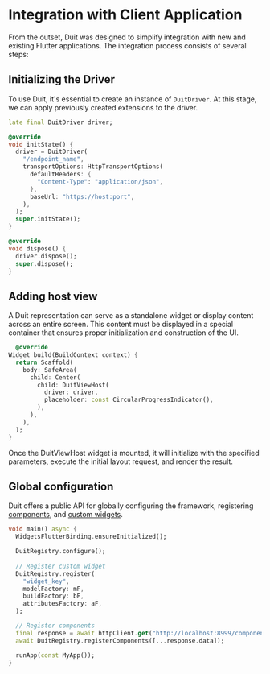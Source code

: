 # Integration with Client Application

From the outset, Duit was designed to simplify integration with new and existing Flutter applications. The integration process consists of several steps:

## Initializing the Driver

To use Duit, it's essential to create an instance of `DuitDriver`. At this stage, we can apply previously created extensions to the driver.

```dart
late final DuitDriver driver;

@override
void initState() {
  driver = DuitDriver(
    "/endpoint_name",
    transportOptions: HttpTransportOptions(
      defaultHeaders: {
        "Content-Type": "application/json",
      },
      baseUrl: "https://host:port",
    ),
  );
  super.initState();
}

@override
void dispose() {
  driver.dispose();
  super.dispose();
}
```

## Adding host view

A Duit representation can serve as a standalone widget or display content across an entire screen. This content must be displayed in a special container that ensures proper initialization and construction of the UI.

```dart
  @override
Widget build(BuildContext context) {
  return Scaffold(
    body: SafeArea(
      child: Center(
        child: DuitViewHost(
          driver: driver,
          placeholder: const CircularProgressIndicator(),
        ),
      ),
    ),
  );
}
```

Once the DuitViewHost widget is mounted, it will initialize with the specified parameters, execute the initial layout request, and render the result.

## Global configuration

Duit offers a public API for globally configuring the framework, registering [components](advanced_tech/components/about.md), and [custom widgets](advanced_tech/custom/about.md).

```dart
void main() async {
  WidgetsFlutterBinding.ensureInitialized();

  DuitRegistry.configure();
  
  // Register custom widget
  DuitRegistry.register(
    "widget_key",
    modelFactory: mF,
    buildFactory: bF,
    attributesFactory: aF,
  );

  // Register components
  final response = await httpClient.get("http://localhost:8999/components");
  await DuitRegistry.registerComponents([...response.data]);

  runApp(const MyApp());
}
```
